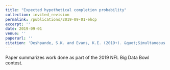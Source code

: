 ```yaml
---
title: "Expected hypothetical completion probability" 
collection: invited_revision
permalink: /publications/2019-09-01-ehcp
excerpt: ''
date: 2019-09-01
venue: ''
paperurl: ''
citation: 'Deshpande, S.K. and Evans, K.E. (2019+). &quot;Simultaneous variable and covariance selection with the multivariate spike-and-slab LASSO.&quot; <i> (invited revision) </i>.'
---
```


Paper summarizes work done as part of the 2019 NFL Big Data Bowl contest.
